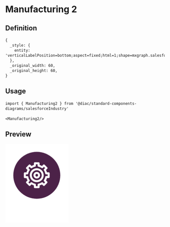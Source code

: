 # Manufacturing 2

## Definition

```
{
  _style: { 
    entity: 'verticalLabelPosition=bottom;aspect=fixed;html=1;shape=mxgraph.salesforce.manufacturing2;',
  },
  _original_width: 60,
  _original_height: 60,
}
```

## Usage

```
import { Manufacturing2 } from '@diac/standard-components-diagrams/salesforceIndustry'

<Manufacturing2/>
```

## Preview

<img src="./manufacturing-2.png" width="200"/>
